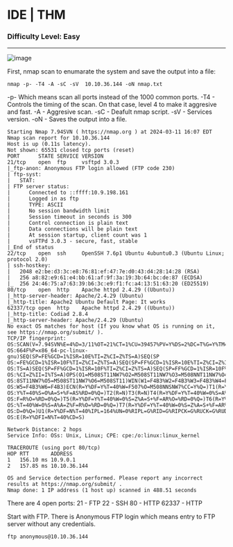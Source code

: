 # IDE | THM
### Difficulty Level: Easy
-------------------------------------------------

![image](https://cdn-images-1.medium.com/max/1000/1*Yo40ffh6pfA0xQPrlNkdiQ.png)

First, nmap scan to enumarate the system and save the output into a file:

```
nmap -p- -T4 -A -sC -sV  10.10.36.144 -oN nmap.txt
```

-p- Which means scan all ports instead of the 1000 common ports.
-T4 - Controls the timing of the scan. On that case, level 4 to make it aggresive and fast.
-A - Aggresive scan.
-sC - Deafult nmap script.
-sV - Services version.
-oN - Saves the output into a file.

```
Starting Nmap 7.94SVN ( https://nmap.org ) at 2024-03-11 16:07 EDT
Nmap scan report for 10.10.36.144
Host is up (0.11s latency).
Not shown: 65531 closed tcp ports (reset)
PORT      STATE SERVICE VERSION
21/tcp    open  ftp     vsftpd 3.0.3
|_ftp-anon: Anonymous FTP login allowed (FTP code 230)
| ftp-syst: 
|   STAT: 
| FTP server status:
|      Connected to ::ffff:10.9.198.161
|      Logged in as ftp
|      TYPE: ASCII
|      No session bandwidth limit
|      Session timeout in seconds is 300
|      Control connection is plain text
|      Data connections will be plain text
|      At session startup, client count was 1
|      vsFTPd 3.0.3 - secure, fast, stable
|_End of status
22/tcp    open  ssh     OpenSSH 7.6p1 Ubuntu 4ubuntu0.3 (Ubuntu Linux; protocol 2.0)
| ssh-hostkey: 
|   2048 e2:be:d3:3c:e8:76:81:ef:47:7e:d0:43:d4:28:14:28 (RSA)
|   256 a8:82:e9:61:e4:bb:61:af:9f:3a:19:3b:64:bc:de:87 (ECDSA)
|_  256 24:46:75:a7:63:39:b6:3c:e9:f1:fc:a4:13:51:63:20 (ED25519)
80/tcp    open  http    Apache httpd 2.4.29 ((Ubuntu))
|_http-server-header: Apache/2.4.29 (Ubuntu)
|_http-title: Apache2 Ubuntu Default Page: It works
62337/tcp open  http    Apache httpd 2.4.29 ((Ubuntu))
|_http-title: Codiad 2.8.4
|_http-server-header: Apache/2.4.29 (Ubuntu)
No exact OS matches for host (If you know what OS is running on it, see https://nmap.org/submit/ ).
TCP/IP fingerprint:
OS:SCAN(V=7.94SVN%E=4%D=3/11%OT=21%CT=1%CU=39457%PV=Y%DS=2%DC=T%G=Y%TM=65EF
OS:664F%P=x86_64-pc-linux-gnu)SEQ(SP=FE%GCD=1%ISR=10E%TI=Z%CI=Z%TS=A)SEQ(SP
OS:=FE%GCD=1%ISR=10F%TI=Z%CI=Z%TS=A)SEQ(SP=FF%GCD=1%ISR=10E%TI=Z%CI=Z%II=I%
OS:TS=A)SEQ(SP=FF%GCD=1%ISR=10F%TI=Z%CI=Z%TS=A)SEQ(SP=FF%GCD=1%ISR=10F%TI=Z
OS:%CI=Z%II=I%TS=A)OPS(O1=M508ST11NW7%O2=M508ST11NW7%O3=M508NNT11NW7%O4=M50
OS:8ST11NW7%O5=M508ST11NW7%O6=M508ST11)WIN(W1=F4B3%W2=F4B3%W3=F4B3%W4=F4B3%
OS:W5=F4B3%W6=F4B3)ECN(R=Y%DF=Y%T=40%W=F507%O=M508NNSNW7%CC=Y%Q=)T1(R=Y%DF=
OS:Y%T=40%S=O%A=S+%F=AS%RD=0%Q=)T2(R=N)T3(R=N)T4(R=Y%DF=Y%T=40%W=0%S=A%A=Z%
OS:F=R%O=%RD=0%Q=)T5(R=Y%DF=Y%T=40%W=0%S=Z%A=S+%F=AR%O=%RD=0%Q=)T6(R=Y%DF=Y
OS:%T=40%W=0%S=A%A=Z%F=R%O=%RD=0%Q=)T7(R=Y%DF=Y%T=40%W=0%S=Z%A=S+%F=AR%O=%R
OS:D=0%Q=)U1(R=Y%DF=N%T=40%IPL=164%UN=0%RIPL=G%RID=G%RIPCK=G%RUCK=G%RUD=G)I
OS:E(R=Y%DFI=N%T=40%CD=S)

Network Distance: 2 hops
Service Info: OSs: Unix, Linux; CPE: cpe:/o:linux:linux_kernel

TRACEROUTE (using port 80/tcp)
HOP RTT       ADDRESS
1   156.10 ms 10.9.0.1
2   157.85 ms 10.10.36.144

OS and Service detection performed. Please report any incorrect results at https://nmap.org/submit/ .
Nmap done: 1 IP address (1 host up) scanned in 488.51 seconds
```
There are 4 open ports:
21 - FTP
22 - SSH
80 - HTTP
62337 - HTTP 

Start with FTP. There is Anonymous FTP login which means entry to FTP server without any credentials.

```
ftp anonymous@10.10.36.144
```




